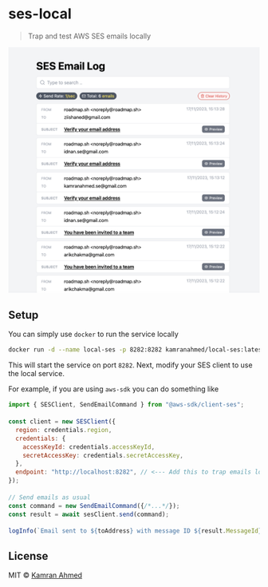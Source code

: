 # ses-local

> Trap and test AWS SES emails locally

![ses-local](./.github/email-list.png)

## Setup

You can simply use `docker` to run the service locally

```bash
docker run -d --name local-ses -p 8282:8282 kamranahmed/local-ses:latest
```

This will start the service on port `8282`. Next, modify your SES client to use the local service. 

For example, if you are using `aws-sdk` you can do something like

```javascript
import { SESClient, SendEmailCommand } from "@aws-sdk/client-ses";

const client = new SESClient({
  region: credentials.region,
  credentials: {
    accessKeyId: credentials.accessKeyId,
    secretAccessKey: credentials.secretAccessKey,
  },
  endpoint: "http://localhost:8282", // <--- Add this to trap emails locally
});

// Send emails as usual
const command = new SendEmailCommand({/*...*/});
const result = await sesClient.send(command);

logInfo(`Email sent to ${toAddress} with message ID ${result.MessageId}`);
```

## License

MIT © [Kamran Ahmed](https://twitter.com/kamrify)